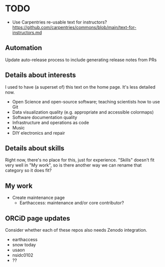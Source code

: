 # TODO

- Use Carpentries re-usable text for instructors? https://github.com/carpentries/commons/blob/main/text-for-instructors.md


## Automation

Update auto-release process to include generating release notes from PRs


## Details about interests

I used to have (a superset of) this text on the home page. It's less detailed now.

* Open Science and open-source software; teaching scientists how to use Git
* Data visualization quality (e.g. appropriate and accessible colormaps)
* Software documentation quality
* Infrastructure and operations as code
* Music
* DIY electronics and repair


## Details about skills

Right now, there's no place for this, just for experience. "Skills" doesn't fit very
well in "My work", so is there another way we can rename that category so it does fit?


## My work

* Create maintenance page
    * Earthaccess: maintenance and/or core contributor?


## ORCiD page updates

Consider whether each of these repos also needs Zenodo integration.

- earthaccess
- snow today
- usaon
- nsidc0102
- ??
